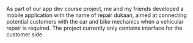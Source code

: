 As part of our app dev course project, me and my friends developed a mobile application with the name of repair dukaan, aimed at connecting potential customers with the
car and bike mechanics when a vehicular repair is required.
The project currently only contains interface for the customer side.
